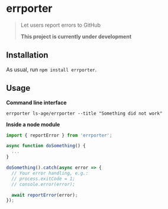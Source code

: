 # errporter

> Let users report errors to GitHub
>
> **This project is currently under development**

## Installation

As usual, run `npm install errporter`.

## Usage

**Command line interface**

```
errporter ls-age/errporter --title "Something did not work"
```

**Inside a node module**

```javascript
import { reportError } from 'errporter';

async function doSomething() {
  ...
}

doSomething().catch(async error => {
  // Your error handling, e.g.:
  // process.exitCode = 1;
  // console.error(error);

  await reportError(error);
});
```
